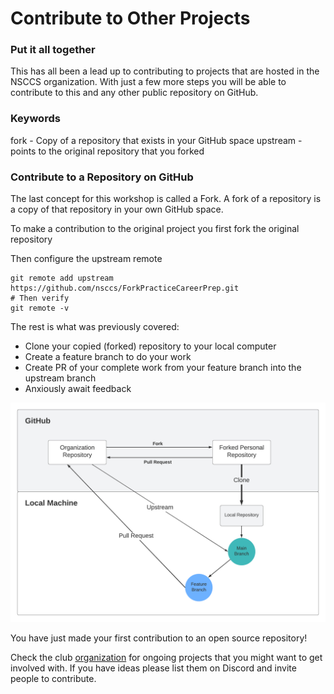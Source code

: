 # Contribute to Other Projects

### Put it all together

This has all been a lead up to contributing to projects that are hosted in the NSCCS organization. With just a few more steps you will be able to contribute to this and any other public repository on GitHub.

### Keywords

fork - Copy of a repository that exists in your GitHub space
upstream - points to the original repository that you forked

### Contribute to a Repository on GitHub

The last concept for this workshop is called a Fork. A fork of a repository is a copy of that repository in your own GitHub space.

To make a contribution to the original project you first fork the original repository

Then configure the upstream remote

```shell
git remote add upstream https://github.com/nsccs/ForkPracticeCareerPrep.git
# Then verify
git remote -v
```

The rest is what was previously covered:

- Clone your copied (forked) repository to your local computer
- Create a feature branch to do your work
- Create PR of your complete work from your feature branch into the upstream branch
- Anxiously await feedback

![Fork Example](img/fork-example.png)

You have just made your first contribution to an open source repository!

Check the club [organization](https://github.com/nsccs) for ongoing projects that you might want to get involved with. If you have ideas please list them on Discord and invite people to contribute.